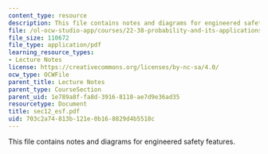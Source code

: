 ```yaml
---
content_type: resource
description: This file contains notes and diagrams for engineered safety features.
file: /ol-ocw-studio-app/courses/22-38-probability-and-its-applications-to-reliability-quality-control-and-risk-assessment-fall-2005/703c2a74813b121e0b168829d4b5518c_sec12_esf.pdf
file_size: 110672
file_type: application/pdf
learning_resource_types:
- Lecture Notes
license: https://creativecommons.org/licenses/by-nc-sa/4.0/
ocw_type: OCWFile
parent_title: Lecture Notes
parent_type: CourseSection
parent_uid: 1e789a8f-fa8d-3916-8110-ae7d9e36ad35
resourcetype: Document
title: sec12_esf.pdf
uid: 703c2a74-813b-121e-0b16-8829d4b5518c
---
```

This file contains notes and diagrams for engineered safety features.